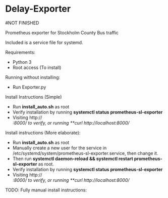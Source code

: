 # Delay-Exporter

#NOT FINISHED

 Prometheus exporter for Stockholm County Bus traffic

 Included is a service file for systemd.

 Requirements:
 - Python 3
 - Root access (To install)


 Running without installing:
 - Run Exporter.py 

 Install Instructions (Simple)
 - Run **install_auto.sh** as root
 - Verify installation by running **systemctl status prometheus-sl-exporter**
 - Visiting http://<ADDRESS>:8000/ to verify, or running **curl http://localhost:8000/  

 Install instructions (More elaborate):
 - Run **install_auto.sh** as root
 - Manually create a new user for the service in /etc/systemd/system/prometheus-sl-exporter.service, then change it.
 - Then run **systemctl daemon-reload && systemctl restart prometheus-sl-exporter** as root.
 - Verify installation by running **systemctl status prometheus-sl-exporter**
 - Visiting http://<ADDRESS>:8000/ to verify, or running **curl http://localhost:8000/  

 TODO: Fully manual install instructions:
 